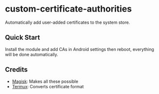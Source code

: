 # custom-certificate-authorities
Automatically add user-added certificates to the system store.
## Quick Start
Install the module and add CAs in Android settings then reboot, everything will be done automatically.
## Credits
- [Magisk](https://github.com/topjohnwu/Magisk/): Makes all these possible
- [Termux](https://grimler.se/termux-packages-24/pool/main/o/openssl/): Converts certificate format
